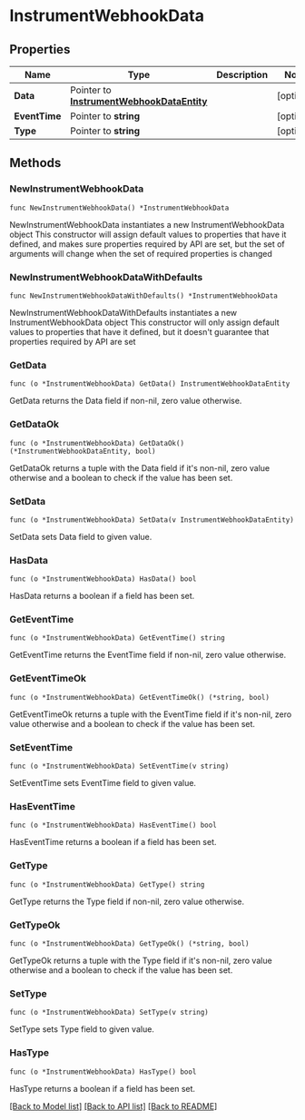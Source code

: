 # InstrumentWebhookData

## Properties

Name | Type | Description | Notes
------------ | ------------- | ------------- | -------------
**Data** | Pointer to [**InstrumentWebhookDataEntity**](InstrumentWebhookDataEntity.md) |  | [optional] 
**EventTime** | Pointer to **string** |  | [optional] 
**Type** | Pointer to **string** |  | [optional] 

## Methods

### NewInstrumentWebhookData

`func NewInstrumentWebhookData() *InstrumentWebhookData`

NewInstrumentWebhookData instantiates a new InstrumentWebhookData object
This constructor will assign default values to properties that have it defined,
and makes sure properties required by API are set, but the set of arguments
will change when the set of required properties is changed

### NewInstrumentWebhookDataWithDefaults

`func NewInstrumentWebhookDataWithDefaults() *InstrumentWebhookData`

NewInstrumentWebhookDataWithDefaults instantiates a new InstrumentWebhookData object
This constructor will only assign default values to properties that have it defined,
but it doesn't guarantee that properties required by API are set

### GetData

`func (o *InstrumentWebhookData) GetData() InstrumentWebhookDataEntity`

GetData returns the Data field if non-nil, zero value otherwise.

### GetDataOk

`func (o *InstrumentWebhookData) GetDataOk() (*InstrumentWebhookDataEntity, bool)`

GetDataOk returns a tuple with the Data field if it's non-nil, zero value otherwise
and a boolean to check if the value has been set.

### SetData

`func (o *InstrumentWebhookData) SetData(v InstrumentWebhookDataEntity)`

SetData sets Data field to given value.

### HasData

`func (o *InstrumentWebhookData) HasData() bool`

HasData returns a boolean if a field has been set.

### GetEventTime

`func (o *InstrumentWebhookData) GetEventTime() string`

GetEventTime returns the EventTime field if non-nil, zero value otherwise.

### GetEventTimeOk

`func (o *InstrumentWebhookData) GetEventTimeOk() (*string, bool)`

GetEventTimeOk returns a tuple with the EventTime field if it's non-nil, zero value otherwise
and a boolean to check if the value has been set.

### SetEventTime

`func (o *InstrumentWebhookData) SetEventTime(v string)`

SetEventTime sets EventTime field to given value.

### HasEventTime

`func (o *InstrumentWebhookData) HasEventTime() bool`

HasEventTime returns a boolean if a field has been set.

### GetType

`func (o *InstrumentWebhookData) GetType() string`

GetType returns the Type field if non-nil, zero value otherwise.

### GetTypeOk

`func (o *InstrumentWebhookData) GetTypeOk() (*string, bool)`

GetTypeOk returns a tuple with the Type field if it's non-nil, zero value otherwise
and a boolean to check if the value has been set.

### SetType

`func (o *InstrumentWebhookData) SetType(v string)`

SetType sets Type field to given value.

### HasType

`func (o *InstrumentWebhookData) HasType() bool`

HasType returns a boolean if a field has been set.


[[Back to Model list]](../README.md#documentation-for-models) [[Back to API list]](../README.md#documentation-for-api-endpoints) [[Back to README]](../README.md)


